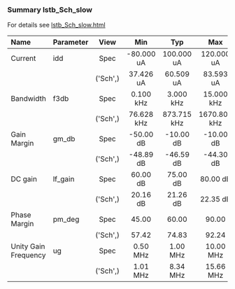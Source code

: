 ### Summary lstb_Sch_slow

For details see <a href='lstb_Sch_slow.html'>lstb_Sch_slow.html</a>

|**Name**|**Parameter**|**View**|**Min** | **Typ** | **Max**|
|:---|:---|:---:|:---:|:---:|:---:|
|Current|idd | Spec | -80.000 uA | 100.000 uA | 120.000 uA |
| | | ('Sch',)|37.426 uA | 60.509 uA | 83.593 uA |
|Bandwidth|f3db | Spec | 0.100 kHz | 3.000 kHz | 15.000 kHz |
| | | ('Sch',)|76.628 kHz | 873.715 kHz | 1670.803 kHz |
|Gain Margin|gm\_db | Spec | -50.00 dB | -10.00 dB | -10.00 dB |
| | | ('Sch',)|-48.89 dB | -46.59 dB | -44.30 dB |
|DC gain|lf\_gain | Spec | 60.00 dB | 75.00 dB | 80.00 dB |
| | | ('Sch',)|20.16 dB | 21.26 dB | 22.35 dB |
|Phase Margin|pm\_deg | Spec | 45.00  | 60.00  | 90.00  |
| | | ('Sch',)|57.42  | 74.83  | 92.24  |
|Unity Gain Frequency|ug | Spec | 0.50 MHz | 1.00 MHz | 10.00 MHz |
| | | ('Sch',)|1.01 MHz | 8.34 MHz | 15.66 MHz |
